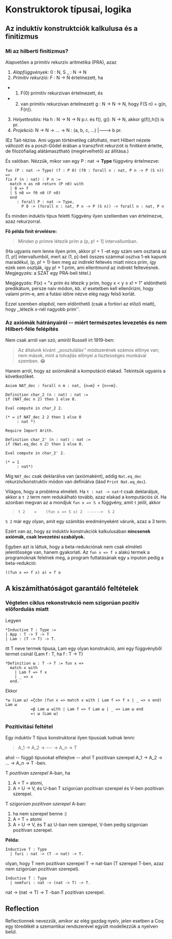 # Konstruktorok típusai, logika

## Az induktív konstruktciók kalkulusa és a finitizmus

### Mi az hilberti finitizmus?

Alapvetően a primitív rekurzív aritmetika (PRA), azaz 

1. _Alapfüggvények:_ 0 : N, S _ : N -> N
2. _Primitív rekurzió:_ F : N -> N értelmezett, ha 
  * 1. F(0) primitív rekurzívan értelmezett, és 
  * 2. van primitív rekurzívan értelmezett g : N -> N -> N, hogy F(S n) = g(n, F(n)).
3. _Helyettesítés:_ Ha h : N -> N -> N p.r. és f(), g(): N -> N, akkor g(f(),h()) is pr. 
4. _Projekció:_ N -> N -> ... -> N : (a, b, c, ...) |---> b pr.

(Ez Tait-tézise. Ami ugyan történetileg cáfolható, mert Hilbert nézete változott és a poszt-Gödel érában a transzfinit rekurziót is finitként értette, de filozófiailag alátámasztható (megérvelhető) az állítása.)

És valóban. Nézzük, mikor van egy P : nat -> **Type** függvény értelmezve: 

````coq
fun (P : nat -> Type) (f : P 0) (f0 : forall n : nat, P n -> P (S n)) =>
fix F (n : nat) : P n :=
  match n as n0 return (P n0) with
  | 0 => f
  | S n0 => f0 n0 (F n0)
  end
     : forall P : nat -> Type,
       P 0 -> (forall n : nat, P n -> P (S n)) -> forall n : nat, P n
````
És minden induktív típus feletti függvény ilyen szellemben van értelmezve, azaz rekurzorral.

**Fő példa finit érvelésre:**

> Minden p prímre létezik prím a (p, p! + 1] intervallumban. 

(Ha ugyanis nem lenne ilyen prím, akkor p! + 1 -et egy szám sem osztaná az (1, p!] intervallumból, mert az (1, p]-beli összes számmal osztva 1-ek kapunk maradékul, (p, p! + 1)-ben meg az indirekt feltevés miatt nincs prím, így ezek sem osztják, így p! + 1 prím, ami ellentmond az indirekt feltevésnek. Megjegyzés: a SZAT egy PRA-beli tétel.)

Megjegyzés: P(x) = "x prím és létezik y prím, hogy x < y ≤ x! + 1" eldönthető predikátum, persze naiv módon, kb. x! esetetben kell ellenőrizni, hogy valami prím-e, ami a futási időre nézve elég nagy felső korlát.

Ezzel szemben _alapból,_ nem eldönthető (csak a fortiori az előző miatt), hogy ,,létezik x-nél nagyobb prím''. 

### Az axiómák hátrányairól -- miért természetes levezetés és nem Hilbert-féle felépítés
 
Nem csak arról van szó, amiről Russell írt 1919-ben: 
 
 > Az általunk kívánt ,,posztulálás'' módszerének számos előnye van; nem mások, mint a tolvajlás előnyei a tisztességes munkával szemben. :joy:

Hanem arról, hogy az axiómáknál a komputáció elakad. Tekintsük ugyanis a következőket. 

````coq
Axiom NAT_dec : forall n m : nat, {n=m} + {n<>m}.

Definition char_2 (n : nat) : nat :=
if (NAT_dec n 2) then 1 else 0.

Eval compute in char_2 2.

(* = if NAT_dec 2 2 then 1 else 0
     : nat *)

Require Import Arith.

Definition char_2' (n : nat) : nat :=
if (Nat.eq_dec n 2) then 1 else 0.

Eval compute in char_2' 2.
 
(* = 1
     : nat*)
````

Míg ````NAT_dec```` csak deklarálva van (axiómaként), addig ````Nat.eq_dec```` rekurzív/konstruktív módon van definiálva (lásd ````Print Nat.eq_dec````).

Világos, hogy a probléma elméleti. Ha ````t : nat -> nat````-t csak deklaráljuk, akkor a ````t 2```` term nem redukálható tovább, azaz elakad a komputációs út. Ha azonban megvan az a mondjuk ````fun x => S x```` függvény, amit ````t```` jelöl, akkor 

> ````t 2    =    (fun x => S x) 2  ------>  S 2```` 

````S 2```` már egy olyan, amit egy számítás eredményeként várunk, azaz a 3 term.   

Ezért van az, hogy az induktív konstrukciók kalkulusában **nincsenek axiómák, csak levezetési szabályok.**

Egyben azt is láttuk, hogy a beta-redukciónak nem csak elméleti jelentőssége van, hanem gyakorlati. Az ````fun x => f x```` alakú termek a programoknak felelnek meg, a program futtatásának egy ````a```` inputon pedig a beta-redukció:

````coq
((fun x => f x) a) = f a
````

## A kiszámíthatóságot garantáló feltételek

### Végtelen ciklus rekonstrukció nem szigorúan pozitív előfordulás miatt

Legyen 

````coq 
*Inductive T : Type :=
| App : T -> T -> T
| Lam : (T -> T) -> T.
````
itt T neve termek típusa, Lam egy olyan konstrukció, ami egy függvényből termet csinál (Lam f : T, ha f : T -> T)

````coq 
*Definition ω : T -> T := fun x =>
  match x with
    | Lam f => f x
    | _ => x
  end.
````

Ekkor 

````coq 
*ω (Lam ω) =ζcbn (fun x => match x with | Lam f => f x | _ => x end) Lam ω  
           =β Lam ω with | Lam f => f Lam ω | _ => Lam ω end 
           =ι ω (Lam ω)
````

### Pozitivitási feltétel

Egy induktív T típus konstruktorai ilyen típusúak tudnak lenni:

> A_1 -> A_2 -> --- -> A_n -> T

ahol -- függő típusokat elfelejtve -- ahol T pozitívan szerepel A_1 -> A_2 -> ... -> A_n -> T -ben.

T _pozitívan szerepel_ A-ban, ha

1. A = T = atomi,
2. A = U -> V, és U-ban T szigorúan pozitívan szerepel és V-ben pozitívan szerepel.

T _szigorúan pozitívan szerepel_ A-ban:

1. ha nem szerepel benne :) 
2. A = T = atomi
3. A = U -> V, és T az U-ban nem szerepel, V-ben pedig szigorúan pozitívan szerepel.

**Példa:**

````coq 
Inductive T : Type 
  | furi : nat -> (T -> nat) -> T.
````

olyan, hogy T nem pozitívan szerepel T -> nat-ban (T szerepel T-ben, azaz nem szigorúan pozitívan szerepel).

````coq 
Inductive T : Type 
  | nemfuri : nat -> (nat -> T) -> T.
````

nat -> (nat -> T) -> T -ban T pozitívan szerepel.

## Reflection

Reflectionnek nevezzük, amikor az elég gazdag nyelv, jelen esetben a Coq egy töredékét a szemantikai rendszerével együtt modellezzük a nyelven belül. 


